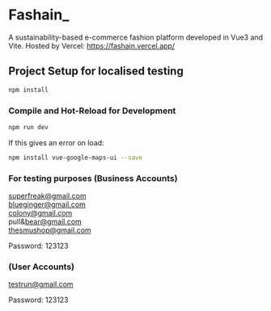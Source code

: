 # Fashain\_

A sustainability-based e-commerce fashion platform developed in Vue3 and Vite. Hosted by Vercel: https://fashain.vercel.app/

## Project Setup for localised testing

```sh
npm install
```

### Compile and Hot-Reload for Development

```sh
npm run dev
```

If this gives an error on load:

```sh
npm install vue-google-maps-ui --save
```

### For testing purposes (Business Accounts)

superfreak@gmail.com <br> blueginger@gmail.com <br> colony@gmail.com <br> pull&bear@gmail.com <br> thesmushop@gmail.com

Password: 123123

### (User Accounts)

testrun@gmail.com

Password: 123123
